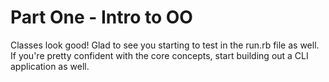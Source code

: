 # Part One - Intro to OO
Classes look good! Glad to see you starting to test in the run.rb file as well. If you're pretty confident with the core concepts, start building out a CLI application as well. 